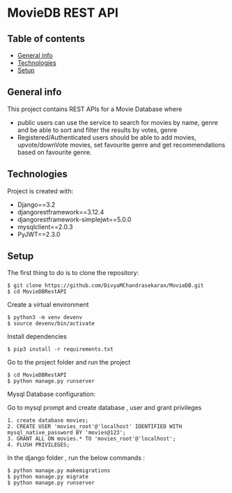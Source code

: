 # MovieDB REST API

## Table of contents
* [General info](#general-info)
* [Technologies](#technologies)
* [Setup](#setup)

## General info
This project contains REST APIs for a Movie Database where 
* public users can use the service to search for movies by name, genre and be able to sort
and filter the results by votes, genre
* Registered/Authenticated users should be able to add movies, upvote/downVote
movies, set favourite genre and get recommendations based on favourite genre.
	
## Technologies
Project is created with:
* Django==3.2
* djangorestframework==3.12.4
* djangorestframework-simplejwt==5.0.0
* mysqlclient==2.0.3
* PyJWT==2.3.0
	
## Setup
The first thing to do is to clone the repository:

```
$ git clone https://github.com/DivyaMChandrasekaran/MovieDB.git
$ cd MovieDBRestAPI
```

Create a virtual environment

```
$ python3 -m venv devenv
$ source devenv/bin/activate
```

Install dependencies 

```
$ pip3 install -r requirements.txt
```

Go to the project folder and run the project
```
$ cd MovieDBRestAPI
$ python manage.py runserver
```

Mysql Database configuration: 

Go to mysql prompt and create database  , user and grant privileges

```
1. create database movies;
2. CREATE USER 'movies_root'@'localhost' IDENTIFIED WITH mysql_native_password BY 'movies@123';
3. GRANT ALL ON movies.* TO 'movies_root'@'localhost';
4. FLUSH PRIVILEGES;
```

In the django folder , run the below commands :
```
$ python manage.py makemigrations
$ python manage.py migrate
$ python manage.py runserver
```

